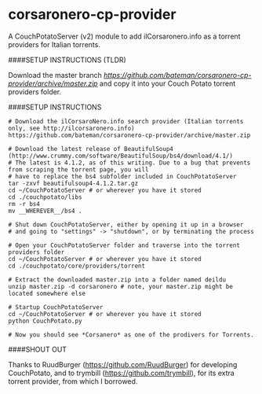 corsaronero-cp-provider
=======================

A CouchPotatoServer (v2) module to add ilCorsaronero.info as a torrent providers for Italian torrents.

####SETUP INSTRUCTIONS (TLDR)

Download the master branch *https://github.com/bateman/corsaronero-cp-provider/archive/master.zip* and copy it into
your Couch Potato torrent providers folder.

####SETUP INSTRUCTIONS

```
# Download the ilCorsaroNero.info search provider (Italian torrents only, see http://ilcorsaronero.info)
https://github.com/bateman/corsaronero-cp-provider/archive/master.zip

# Download the latest release of BeautifulSoup4 (http://www.crummy.com/software/BeautifulSoup/bs4/download/4.1/)
# The latest is 4.1.2, as of this writing. Due to a bug that prevents from scraping the torrent page, you will 
# have to replace the bs4 subfolder included in CouchPotatoServer 
tar -zxvf beautifulsoup4-4.1.2.tar.gz
cd ~/CouchPotatoServer # or wherever you have it stored
cd ./couchpotato/libs
rm -r bs4
mv __WHEREVER__/bs4 .

# Shut down CouchPotatoServer, either by opening it up in a browser 
# and going to "settings" -> "shutdown", or by terminating the process

# Open your CouchPotatoServer folder and traverse into the torrent providers folder
cd ~/CouchPotatoServer # or wherever you have it stored
cd ./couchpotato/core/providers/torrent

# Extract the downloaded master.zip into a folder named deildu
unzip master.zip -d corsaronero # note, your master.zip might be located somewhere else

# Startup CouchPotatoServer
cd ~/CouchPotatoServer # or wherever you have it stored
python CouchPotato.py

# Now you should see *Corsanero* as one of the prodivers for Torrents.
```

####SHOUT OUT

Thanks to RuudBurger (https://github.com/RuudBurger) for developing CouchPotato, 
and to trymbill (https://github.com/trymbill), for its extra torrent provider, from which I borrowed.
